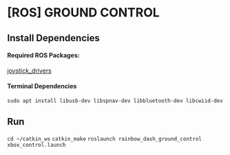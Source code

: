# [ROS] GROUND CONTROL

## Install Dependencies

#### Required ROS Packages:
[joystick_drivers](https://github.com/ros-drivers/joystick_drivers)

#### Terminal Dependencies

`sudo apt install libusb-dev libspnav-dev libbluetooth-dev libcwiid-dev`

## Run

`cd ~/catkin_ws`
`catkin_make`
`roslaunch rainbow_dash_ground_control xbox_control.launch`
